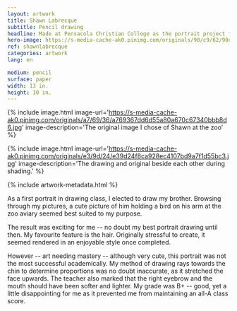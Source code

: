 ```yaml
---
layout: artwork
title: Shawn Labrecque
subtitle: Pencil drawing
headline: Made at Pensacola Christian College as the portrait project for Principles of Drawing (AR 111).
hero-image: https://s-media-cache-ak0.pinimg.com/originals/90/c9/62/90c962620e4de52453351452aadb7327.jpg
ref: shawnlabrecque
categories: artwork
lang: en

medium: pencil
surface: paper
width: 13 in.
height: 10 in.
---
```

{% include image.html image-url='https://s-media-cache-ak0.pinimg.com/originals/a7/69/36/a769367dd6d55a80a670c67340bbb8d6.jpg' image-description='The original image I chose of Shawn at the zoo' %}

{% include image.html image-url='https://s-media-cache-ak0.pinimg.com/originals/e3/9d/24/e39d24f8ca928ec4107bd9a7f1d55bc3.jpg' image-description='The drawing and original beside each other during shading.' %}

{% include artwork-metadata.html %}

As a first portrait in drawing class, I elected to draw my brother. Browsing through my pictures, a cute picture of him holding a bird on his arm at the zoo aviary seemed best suited to my purpose.

The result was exciting for me -- no doubt my best portrait drawing until then. My favourite feature is the hair. Originally stressful to create, it seemed rendered in an enjoyable style once completed.

However -- art needing mastery -- although very cute, this portrait was not the most successful academically. My method of drawing rays towards the chin to determine proportions was no doubt inaccurate, as it stretched the face upwards. The teacher also marked that the right eyebrow and the mouth should have been softer and lighter. My grade was B+ -- good, yet a little disappointing for me as it prevented me from maintaining an all-A class score.